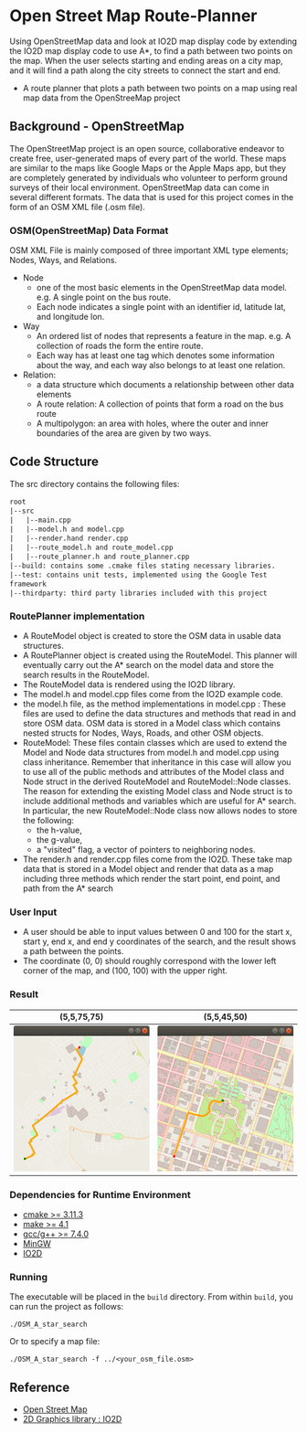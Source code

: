 # Open Street Map Route-Planner
Using OpenStreetMap data and look at IO2D map display code by extending the IO2D map display code to use A*,
to find a path between two points on the map. When the user selects starting and ending areas on a city map, and it will find
a path along the city streets to connect the start and end.

- A route planner that plots a path between two points on a map using real map data from the OpenStreeMap project

## Background - OpenStreetMap
The OpenStreetMap project is an open source, collaborative endeavor to create free, user-generated maps of every part of the world. These maps are similar to the maps like Google Maps or the Apple Maps app, but they are completely generated by individuals who volunteer to perform ground surveys of their local environment.
OpenStreetMap data can come in several different formats. The data that is used for this project comes in the form of an OSM XML file (.osm file).

### OSM(OpenStreetMap) Data Format
OSM XML File is mainly composed of three important XML type elements; Nodes, Ways, and Relations.
* Node
    * one of the most basic elements in the OpenStreetMap data model. e.g. A single point on the bus route. 
    * Each node indicates a single point with an identifier id, latitude lat, and longitude lon.  
* Way 
    * An ordered list of nodes that represents a feature in the map. e.g. A collection of roads the form the entire route.  
    * Each way has at least one tag which denotes some information about the way, and each way also belongs to at least one relation.
* Relation: 
    * a data structure which documents a relationship between other data elements 
    * A route relation: A collection of points that form a road on the bus route
    * A multipolygon: an area with holes, where the outer and inner boundaries of the area are given by two ways.

## Code Structure
The src directory contains the following files:
```
root
|--src
|   |--main.cpp
|   |--model.h and model.cpp
|   |--render.hand render.cpp
|   |--route_model.h and route_model.cpp
|   |--route_planner.h and route_planner.cpp
|--build: contains some .cmake files stating necessary libraries.  
|--test: contains unit tests, implemented using the Google Test framework
|--thirdparty: third party libraries included with this project
```
### RoutePlanner implementation
- A RouteModel object is created to store the OSM data in usable data structures.
- A RoutePlanner object is created using the RouteModel. This planner will eventually carry out the A* search on the model data and store the search results in the RouteModel.
- The RouteModel data is rendered using the IO2D library.
- The model.h and model.cpp files come from the IO2D example code. 
- the model.h file, as the method implementations in model.cpp : These files are used to define the data structures and methods that read in and store OSM data. OSM data is stored in a Model class which contains nested structs for Nodes, Ways, Roads, and other OSM objects. 
- RouteModel: These files contain classes which are used to extend the Model and Node data structures from model.h and model.cpp using class inheritance. Remember that inheritance in this case will allow you to use all of the public methods and attributes of the Model class and Node struct in the derived RouteModel and RouteModel::Node classes.
The reason for extending the existing Model class and Node struct is to include additional methods and variables which are useful for A* search. In particular, the new RouteModel::Node class now allows nodes to store the following:
    - the h-value,
    - the g-value,
    - a "visited" flag, a vector of pointers to neighboring nodes.
- The render.h and render.cpp files come from the IO2D. These take map data that is stored in a Model object and render that data as a map including three methods which render the start point, end point, and path from the A* search

### User Input 
- A user should be able to input values between 0 and 100 for the start x, start y, end x, and end y coordinates of the search, and the result shows a path between the points.
- The coordinate (0, 0) should roughly correspond with the lower left corner of the map, and (100, 100) with the upper right.
### Result 
|(5,5,75,75)| (5,5,45,50)|
|--|--|
|![2](route1.png)| ![5](route5.png)| 
### Dependencies for Runtime Environment
* [cmake >= 3.11.3](https://cmake.org/install/)
* [make >= 4.1](https://developer.apple.com/xcode/features/)
* [gcc/g++ >= 7.4.0](https://developer.apple.com/xcode/features/)
* [MinGW](http://www.mingw.org/)
* [IO2D](https://github.com/cpp-io2d/P0267_RefImpl/blob/master/BUILDING.md)

### Running
The executable will be placed in the `build` directory. From within `build`, you can run the project as follows:
```
./OSM_A_star_search
```
Or to specify a map file:
```
./OSM_A_star_search -f ../<your_osm_file.osm>
```

## Reference
- [Open Street Map](https://www.openstreetmap.org/)
- [2D Graphics library : IO2D](https://github.com/cpp-io2d/P0267_RefImpl/tree/master/P0267_RefImpl/Samples/maps)
